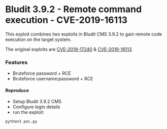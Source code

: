 # Bludit 3.9.2 - Remote command execution - CVE-2019-16113

This exploit combines two exploits in Bludit CMS 3.9.2 to gain remote code execution on the target system.

The original exploits are [CVE-2019-17240](https://rastating.github.io/bludit-brute-force-mitigation-bypass/) & [CVE-2019-16113](https://www.exploit-db.com/exploits/47699).

### Features 
- Bruteforce password + RCE 
- Bruteforce username:password + RCE

#### Reproduce 
- Setup Bludit 3.9.2 CMS
- Configure login details 
- run the exploit:
```
python3 poc.py
```


